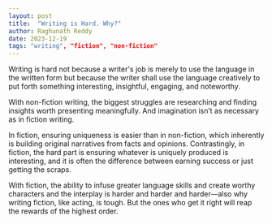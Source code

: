 ```yaml
---
layout: post
title:  "Writing is Hard. Why?"
author: Raghunath Reddy
date: 2023-12-19
tags: "writing", "fiction", "non-fiction"
---
```


Writing is hard not because a writer's job is merely to use the language in the written form but because the writer shall use the language creatively to put forth something interesting, insightful, engaging, and noteworthy.

With non-fiction writing, the biggest struggles are researching and finding insights worth presenting meaningfully. And imagination isn’t as necessary as in fiction writing. 

In fiction, ensuring uniqueness is easier than in non-fiction, which inherently is building original narratives from facts and opinions. Contrastingly, in fiction, the hard part is ensuring whatever is uniquely produced is interesting, and it is often the difference between earning success or just getting the scraps.

With fiction, the ability to infuse greater language skills and create worthy characters and the interplay is harder and harder and harder—also why writing fiction, like acting, is tough. But the ones who get it right will reap the rewards of the highest order.
